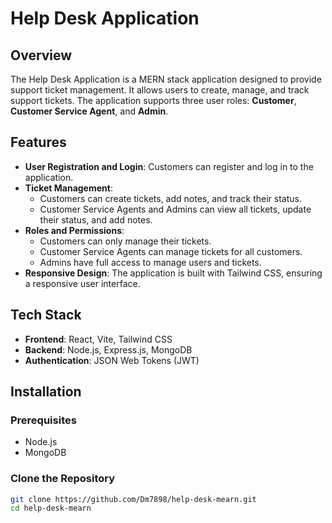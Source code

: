# Help Desk Application

## Overview

The Help Desk Application is a MERN stack application designed to provide support ticket management. It allows users to create, manage, and track support tickets. The application supports three user roles: **Customer**, **Customer Service Agent**, and **Admin**.

## Features

- **User Registration and Login**: Customers can register and log in to the application.
- **Ticket Management**:
  - Customers can create tickets, add notes, and track their status.
  - Customer Service Agents and Admins can view all tickets, update their status, and add notes.
- **Roles and Permissions**:
  - Customers can only manage their tickets.
  - Customer Service Agents can manage tickets for all customers.
  - Admins have full access to manage users and tickets.
- **Responsive Design**: The application is built with Tailwind CSS, ensuring a responsive user interface.

## Tech Stack

- **Frontend**: React, Vite, Tailwind CSS
- **Backend**: Node.js, Express.js, MongoDB
- **Authentication**: JSON Web Tokens (JWT)

## Installation

### Prerequisites

- Node.js
- MongoDB

### Clone the Repository

```bash
git clone https://github.com/Dm7898/help-desk-mearn.git
cd help-desk-mearn
